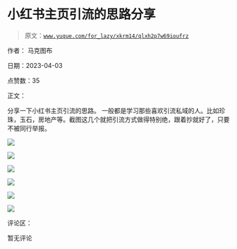 # 小红书主页引流的思路分享

> 原文：[`www.yuque.com/for_lazy/xkrm14/qlxh2p7w69ioufrz`](https://www.yuque.com/for_lazy/xkrm14/qlxh2p7w69ioufrz)

作者： 马克图布

日期：2023-04-03

点赞数：35

正文：

分享一下小红书主页引流的思路。 一般都是学习那些喜欢引流私域的人。比如珍珠，玉石，房地产等。截图这几个就把引流方式做得特别绝，跟着抄就好了，只要不被同行举报。

![](img/e06581a6340ab138b022a52d0428e7cf.png)

![](img/d9121110a31ae93ec0b517901a2abe13.png)

![](img/b68f3e973e1082787f5ab2b2294814ce.png)

![](img/c58440796a3e952d09df022334aedb60.png)

![](img/5197715fdcf6c14be94f1952534e3a6f.png)

![](img/c66a216eac49a0391fef9205c3891d4a.png)

评论区：

暂无评论

